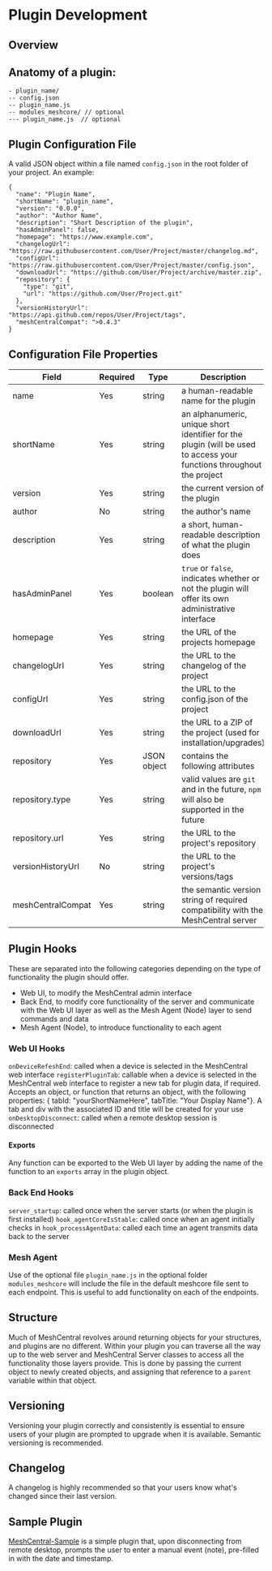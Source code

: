 # Plugin Development

## Overview

## Anatomy of a plugin:

    - plugin_name/
    -- config.json
    -- plugin_name.js
    -- modules_meshcore/ // optional
    --- plugin_name.js 	// optional

## Plugin Configuration File
A valid JSON object within a file named `config.json` in the root folder of your project. An example:

    {
      "name": "Plugin Name",
      "shortName": "plugin_name",
      "version": "0.0.0",
      "author": "Author Name",
      "description": "Short Description of the plugin",
      "hasAdminPanel": false,
      "homepage": "https://www.example.com",
      "changelogUrl": "https://raw.githubusercontent.com/User/Project/master/changelog.md",
      "configUrl": "https://raw.githubusercontent.com/User/Project/master/config.json",
      "downloadUrl": "https://github.com/User/Project/archive/master.zip",
      "repository": {
        "type": "git",
        "url": "https://github.com/User/Project.git"
      },
      "versionHistoryUrl": "https://api.github.com/repos/User/Project/tags",
      "meshCentralCompat": ">0.4.3"
    }
    
## Configuration File Properties
| Field | Required | Type | Description
|--|--|--|--|
| name | Yes | string | a human-readable name for the plugin
| shortName | Yes | string | an alphanumeric, unique short identifier for the plugin (will be used to access your functions throughout the project
| version | Yes | string | the current version of the plugin
| author | No | string | the author's name
| description | Yes | string | a short, human-readable description of what the plugin does
| hasAdminPanel | Yes | boolean | `true` or `false`, indicates whether or not the plugin will offer its own administrative interface
| homepage | Yes | string | the URL of the projects homepage
| changelogUrl | Yes | string | the URL to the changelog of the project
| configUrl | Yes | string | the URL to the config.json of the project
| downloadUrl | Yes | string | the URL to a ZIP of the project (used for installation/upgrades)
| repository | Yes | JSON object | contains the following attributes
| repository.type | Yes | string | valid values are `git` and in the future, `npm` will also be supported in the future
| repository.url | Yes | string | the URL to the project's repository
| versionHistoryUrl | No | string | the URL to the project's versions/tags
| meshCentralCompat | Yes | string | the semantic version string of required compatibility with the MeshCentral server

## Plugin Hooks
These are separated into the following categories depending on the type of functionality the plugin should offer.

- Web UI, to modify the MeshCentral admin interface
- Back End, to modify core functionality of the server and communicate with the Web UI layer as well as the Mesh Agent (Node) layer to send commands and data
- Mesh Agent (Node), to introduce functionality to each agent

### Web UI Hooks
`onDeviceRefeshEnd`: called when a device is selected in the MeshCentral web interface
`registerPluginTab`: callable when a device is selected in the MeshCentral web interface to register a new tab for plugin data, if required. Accepts an object, or function that returns an object, with the following properties: { tabId: "yourShortNameHere", tabTitle: "Your Display Name"}. A tab and div with the associated ID and title will be created for your use
`onDesktopDisconnect`: called when a remote desktop session is disconnected

#### Exports
Any function can be exported to the Web UI layer by adding the name of the function to an `exports` array in the plugin object.

### Back End Hooks
`server_startup`: called once when the server starts (or when the plugin is first installed)
`hook_agentCoreIsStable`: called once when an agent initially checks in
`hook_processAgentData`: called each time an agent transmits data back to the server

### Mesh Agent
Use of the optional file `plugin_name.js` in the optional folder `modules_meshcore` will include the file in the default meshcore file sent to each endpoint. This is useful to add functionality on each of the endpoints.

## Structure
Much of MeshCentral revolves around returning objects for your structures, and plugins are no different. Within your plugin you can traverse all the way up to the web server and MeshCentral Server classes to access all the functionality those layers provide. This is done by passing the current object to newly created objects, and assigning that reference to a `parent` variable within that object.


## Versioning
Versioning your plugin correctly and consistently is essential to ensure users of your plugin are prompted to upgrade when it is available. Semantic versioning is recommended.

## Changelog
A changelog is highly recommended so that your users know what's changed since their last version.

## Sample Plugin
[MeshCentral-Sample](https://github.com/ryanblenis/MeshCentral-Sample) is a simple plugin that, upon disconnecting from remote desktop, prompts the user to enter a manual event (note), pre-filled in with the date and timestamp.
